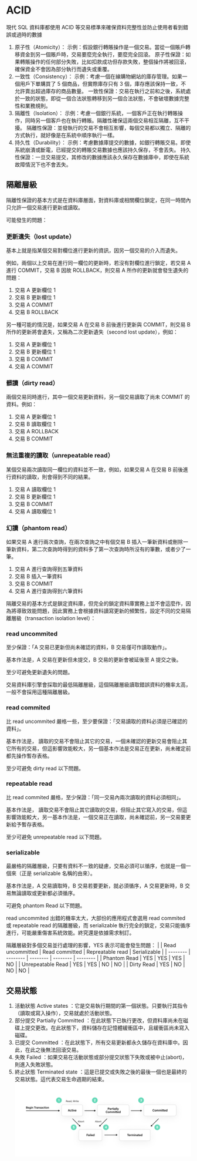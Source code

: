 # ACID
現代 SQL 資料庫都使用 ACID 等交易標準來確保資料完整性並防止使用者看到錯誤或過時的數據
1. 原子性（Atomicity）：
   示例：假設銀行轉賬操作是一個交易。當從一個賬戶轉移資金到另一個賬戶時，交易要麼完全執行，要麼完全回滾。
   原子性保證：如果轉賬操作的任何部分失敗，比如扣款成功但存款失敗，整個操作將被回滾，確保資金不會因為部分執行而遺失或重覆。
2. 一致性（Consistency）：
   示例：考慮一個在線購物網站的庫存管理。如果一個用戶下單購買了 5 個商品，但實際庫存只有 3 個，庫存應該保持一致，不允許賣出超過庫存的商品數量。
   一致性保證：交易在執行之前和之後，系統處於一致的狀態，即從一個合法狀態轉移到另一個合法狀態，不會破壞數據完整性和業務規則。
3. 隔離性（Isolation）：
   示例：考慮一個銀行系統，一個客戶正在執行轉賬操作，同時另一個客戶也在執行轉賬。隔離性確保這兩個交易相互隔離，互不干擾。
   隔離性保證：並發執行的交易不會相互影響，每個交易都以獨立、隔離的方式執行，就好像是在系統中順序執行一樣。
4. 持久性（Durability）：
   示例：考慮數據庫提交的數據，如銀行轉賬交易。即使系統崩潰或斷電，已經提交的轉賬交易數據也應該持久保存，不會丟失。
   持久性保證：一旦交易提交，其修改的數據應該永久保存在數據庫中，即使在系統故障情況下也不會丟失。

## 隔離層級
隔離性保證的基本方式是在資料庫層面，對資料庫或相關欄位鎖定，在同一時間內只允許一個交易進行更新或讀取。

可能發生的問題：
### 更新遺失（lost update）
基本上就是指某個交易對欄位進行更新的資訊，因另一個交易的介入而遺失。

例如，兩個以上交易在進行同一欄位的更新時，若沒有對欄位進行鎖定，若交易 A 進行 COMMIT，交易 B 因故 ROLLBACK，則交易 A 所作的更新就會發生遺失的問題：
1. 交易 A 更新欄位 1
2. 交易 B 更新欄位 1
3. 交易 A COMMIT
4. 交易 B ROLLBACK

另一種可能的情況是，如果交易 A 在交易 B 前後進行更新與 COMMIT，則交易 B 所作的更新將會遺失，又稱為二次更新遺失（second lost update），例如：
1. 交易 A 更新欄位 1
2. 交易 B 更新欄位 1
3. 交易 B COMMIT
4. 交易 A COMMIT

### 髒讀（dirty read）
兩個交易同時進行，其中一個交易更新資料，另一個交易讀取了尚未 COMMIT 的資料。例如：
1. 交易 A 更新欄位 1
2. 交易 B 讀取欄位 1
3. 交易 A ROLLBACK
4. 交易 B COMMIT

### 無法重複的讀取（unrepeatable read）
某個交易兩次讀取同一欄位的資料並不一致，例如，如果交易 A 在交易 B 前後進行資料的讀取，則會得到不同的結果。
1. 交易 A 讀取欄位 1
2. 交易 B 更新欄位 1
3. 交易 B COMMIT
4. 交易 A 讀取欄位 1

### 幻讀（phantom read）
如果交易 A 進行兩次查詢，在兩次查詢之中有個交易 B 插入一筆新資料或刪除一筆新資料，第二次查詢時得到的資料多了第一次查詢時所沒有的筆數，或者少了一筆。
1. 交易 A 進行查詢得到五筆資料
2. 交易 B 插入一筆資料
3. 交易 B COMMIT
4. 交易 A 進行查詢得到六筆資料

隔離交易的基本方式是鎖定資料庫，但完全的鎖定資料庫實務上並不會這麼作，因為將導致效能問題，因此實務上會根據資料讀寫更新的頻繁性，設定不同的交易隔離層級（transaction isolation level）：

### read uncommited
至少保證：「A 交易已更新但尚未確認的資料，B 交易僅可作讀取動作」。

基本作法是，A 交易在更新但未提交，B 交易的更新會被延後至 A 提交之後。

至少可避免更新遺失的問題。

交易資料庫引擎會採取的最低隔離層級，這個隔離層級讀取錯誤資料的機率太高，一般不會採用這種隔離層級。

### read commited
比 read uncommited 嚴格一些，至少要保證：「交易讀取的資料必須是已確認的資料」。

基本作法是， 讀取的交易不會阻止其它的交易，一個未確認的更新交易會阻止其它所有的交易，但這影響效能較大，另一個基本作法是交易正在更新，尚未確定前都先操作暫存表格。

至少可避免 dirty read 以下問題。

### repeatable read
比 read commited 嚴格，至少保證：「同一交易內兩次讀取的資料必須相同」。

基本作法是， 讀取交易不會阻止其它讀取的交易，但阻止其它寫入的交易，但這影響效能較大，另一基本作法是，一個交易正在讀取，尚未確認前，另一交易要更新給予暫存表格。

至少可避免 unrepeatable read 以下問題。

### serializable
最嚴格的隔離層級，只要有資料不一致的疑慮，交易必須可以循序，也就是一個一個來（正是 serializable 名稱的由來）。

基本作法是，A 交易讀取時，B 交易若要更新，就必須循序，A 交易更新時，B 交易無論讀取或更新都必須循序。

可避免 phantom Read 以下問題。

read uncommited 出錯的機率太大，大部份的應用程式會選用 read commited 或 repeatable read 的隔離層級，而 serializable 執行完全的鎖定，交易只能循序進行，可能嚴重傷害系統效能。終究還是依據需求制訂。

隔離層級對多個交易並行處理的影響，YES 表示可能會發生問題：
| | Read uncommitted | Read committed | Repreatable read | Serializable |
| -------- | -------- | -------- | -------- | -------- |
| Phantom Read | YES | YES | YES | NO |
| Unrepeatable Read | YES | YES | NO | NO |
| Dirty Read | YES | NO | NO | NO |

## 交易狀態
1. 活動狀態 Active states ：它是交易執行期間的第一個狀態。只要執行其指令（讀取或寫入操作），交易就處於活動狀態。
2. 部分提交 Partially Committed ：在此狀態下已執行更改，但資料庫尚未在磁碟上提交更改。在此狀態下，資料儲存在記憶體緩衝區中，且緩衝區尚未寫入磁碟。
3. 已提交 Committed ：在此狀態下，所有交易更新都永久儲存在資料庫中。因此，在此之後無法回滾交易。
4. 失敗 Failed ：如果交易在活動狀態或部分提交狀態下失敗或被中止(abort)，則進入失敗狀態。
5. 終止狀態 Terminated state ：這是已提交或失敗之後的最後一個也是最終的交易狀態。這代表交易生命週期的結束。
   ![image](images/acid.png)
